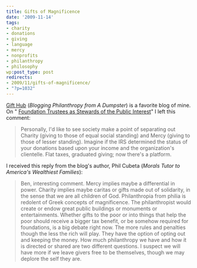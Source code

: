 ```yaml
---
title: Gifts of Magnificence
date: '2009-11-14'
tags:
- charity
- donations
- giving
- language
- mercy
- nonprofits
- philanthropy
- philosophy
wp:post_type: post
redirects:
- 2009/11/gifts-of-magnificence/
- "?p=1032"
---
```


[Gift Hub](http://www.gifthub.org) (_Blogging Philanthropy from A Dumpster_) is a favorite blog of mine. On " [Foundation Trustees as Stewards of the Public Interest](http://www.gifthub.org/2009/11/foundation-trustees-as-stewards-of-the-public-interest-.htm)" I left this comment:

> Personally, I'd like to see society make a point of separating out Charity (giving to those of equal social standing) and Mercy (giving to those of lesser standing). Imagine if the IRS determined the status of your donations based upon your income and the organization's clientelle. Flat taxes, graduated giving; now there's a platform.

I received this reply from the blog's author, Phil Cubeta (_Morals Tutor to America's Wealthiest Families_):

> Ben, interesting comment. Mercy implies maybe a differential in power. Charity implies maybe caritas or gifts made out of solidarity, in the sense that we are all children of God. Philanthropia from philia is redolent of Greek concepts of magnificence. The philanthropist would create or endow great public buildings or monuments or entertainments. Whether gifts to the poor or into things that help the poor should receive a bigger tax benefit, or be somehow required for foundations, is a big debate right now. The more rules and penalties though the less the rich will play. They have the option of opting out and keeping the money. How much philanthropy we have and how it is directed or shared are two different questions. I suspect we will have more if we leave givers free to be themselves, though we may deplore the self they are.

